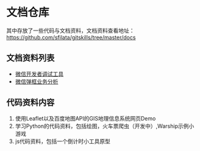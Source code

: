 # 文档仓库
其中存放了一些代码与文档资料，文档资料查看地址：<a href="https://github.com/sfilata/gitskills/tree/master/docs">https://github.com/sfilata/gitskills/tree/master/docs</a>

## 文档资料列表
* <a href="https://github.com/sfilata/gitskills/blob/master/docs/introduce.md">微信开发者调试工具</a>
* <a href="https://github.com/sfilata/gitskills/blob/master/docs/weixin.mdown">微信弹框业务分析</a>

## 代码资料内容
1. 使用Leaflet以及百度地图API的GIS地理信息系统网页Demo
2. 学习Python的代码资料，包括绘图，火车票爬虫（开发中）,Warship示例小游戏
3. js代码资料，包括一个倒计时小工具原型
